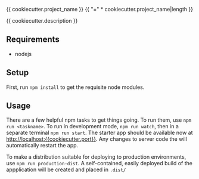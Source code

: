 {{ cookiecutter.project_name }}
{{ "=" * cookiecutter.project_name|length }}

{{ cookiecutter.description }}


Requirements
------------

- nodejs


Setup
-----

First, run `npm install` to get the requisite node modules.


Usage
-----

There are a few helpful npm tasks to get things going. To run them, use `npm run
<taskname>`. To run in development mode,  `npm run watch`, then in a separate
terminal `npm run start`. The starter app should be available now at
[http://localhost:{{cookiecutter.port}}](http://localhost:{{cookiecutter.port}}). Any changes to server code the will
automatically restart the app.


To make a distribution suitable for deploying to production environments, use
`npm run production-dist`. A self-contained, easily deployed build of the
appplication will be created and placed in `.dist/`

